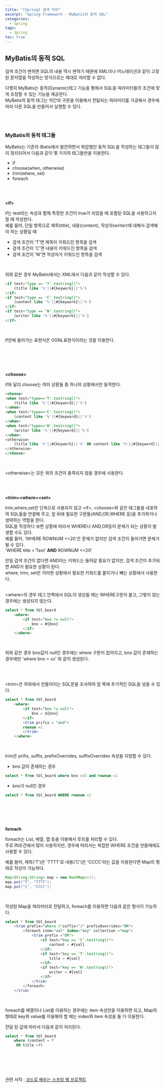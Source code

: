```yaml
---
title: "[Spring] 검색 처리"
excerpt: "Spring Framework - MyBatis의 동적 SQL"
categories: 
  - Spring
tags: 
  - Spring
toc: true
---
```



## MyBatis의 동적 SQL

검색 조건이 변하면 SQL의 내용 역시 변하기 때문에 XML이나 어노테이션과 같이 고정된 문자열을 작성하는 방식으로는 제대로 처리할 수 없다.<br>

다행히 MyBatis는 동적(Dynamic)태그 기능을 통해서 SQL을 파라미터들의 조건에 맞게 조정할 수 있는 기능을 제공한다.<br>
MyBatis의 동적 태그는 약간의 구문을 이용해서 전달되는 파라미터를 가공해서 경우에 따라 다른 SQL을 만들어서 실행할 수 있다.<br>

<br><br>

### MyBatis의 동적 태그들

MyBatis는 기존의 iBatis에서 발전하면서 복잡했던 동적 SQL을 작성하는 태그들이 많이 정리되어서 다음과 같이 몇 가지의 태그들만을 이용한다.<br>

- if
- choose(when, otherwise)
- trim(where, set)
- foreach

<br><br>


**<if\>**

if는 test라는 속성과 함께 특정한 조건이 true가 되었을 때 포함된 SQL을 사용하고자 할 때 작성한다.<br>
예를 들어, 단일 항목으로 제목(title), 내용(content), 작성자(writer)에 대해서 검색해야 하는 상황일 때<br>

- 검색 조건이 'T'면 제목이 키워드인 항목을 검색
- 검색 조건이 'C'면 내용이 키워드인 항목을 검색
- 검색 조건이 'W'면 작성자가 키워드인 항목을 검색

<br>

위와 같은 경우 MyBatis에서는 XML에서 다음과 같이 작성할 수 있다.<br>

```sql
<if test="type == 'T'.tostring()">
    (title like '%'||#{keywork}||'%')
</if>
<if test="type == 'C'.tostring()">
    (content like '%'||#{keywork}||'%')
</if>
<if test="type == 'W'.tostring()">
    (writer like '%'||#{keywork}||'%')
</if>
```

<br>

If안에 들어가는 표현식은 OGNL표현식이라는 것을 이용한다.<br>

<br>

<br><br>

**<choose\>**

if와 달리 choose는 여러 상황들 중 하나의 상황에서만 동작한다.<br>

```sql
<choose>
<when test="type=='T'.tostring()">
    (title like '%'||#{keyword}||'%')
</when>
<when test="type=='C'.tostring()">
    (content like '%'||#{keyword}||'%')
</when>
<when test="type=='W'.tostring()">
    (writer like '%'||#{keyword}||'%')
</when>
<otherwise>
    (title like '%'||#{keywork}||'%' OR content like '%'||#{keyword}||'%')
</otherwise>
</choose>
```

<br>

<otherwise\>는 모든 위의 조건이 충족되지 않을 경우에 사용한다.<br>

<br><br>

**<trim\>****<where\>****<set\>**

trim,where,set은 단독으로 사용되지 않고 <if\>, <choose\>와 같은 태그들을 내포하여 SQL들을 연결해 주고, 앞 뒤에 필요한 구문들(AND,OR,WHERE 등)을 추가하거나 생략하는 역할을 한다.<br>
SQL을 작성하다 보면 상황에 따라서 WHERE나 AND,OR등이 문제가 되는 상황이 발생할 수도 있다.<br>
예를 들어, 'WHERE ROWNUM <=20'은 문제가 없지만 검색 조건이 들어가면 문제가 될 수 있다.<br>
'WHERE title ='Text' **AND** ROWNUM <=20'<br>

만일 검색 조건이 없다면 AND라는 키워드는 들어갈 필요가 없지만, 검색 조건이 추가되면 AND가 필요한 상황이 된다.<br>
where, trim, set은 이러한 상황에서 필요한 키워드를 붙이거나 빼는 상황에서 사용한다.<br>
<br>

<where\>의 경우 태그 안쪽에서 SQL이 생성될 때는 WHERE구문이 붙고, 그렇지 않는 경우에는 생성되지 않는다.<br>

```sql
select * from tbl_board
    <where>
        <if test="bno != null">
            bno = #{bno}
        </if>
    </where>
```
<br>

위와 같은 경우 bno값이 null인 경우에는 where 구문이 없어지고, bno 값이 존재하는 경우에만 'where bno = xx' 와 같이 생성된다.<br>

<br><br>

<trim\>은 하위에서 만들어지는 SQL문을 조사하여 앞 쪽에 추가적인 SQL을 넣을 수 있다.<br>

```sql
select * from tbl_board
    <where>
        <if test="bno != null">
            bno = ${bno}
        </if>
        <trim prifix = "and">
        rownum =1
        </trim>
    </where>   
```
<br>

trim은 prifix, suffix, prefixOverrides, suffixOverrides 속성을 지정할 수 있다.<br>

- bno 값이 존재하는 경우

```sql
select * from tbl_board where bno =33 and rownum =1
```

- bno가 null인 경우

```sql
select * from tbl_board WHERE rownum =1
```

<br>


<br><br>


**foreach**

foreach는 List, 배열, 맵 등을 이용해서 루프를 처리할 수 있다.<br>
주로 IN조건에서 많이 사용하지만, 경우에 따라서는 복잡한 WHERE 조건을 만들때에도 사용할 수 있다.<br>

예를 들어, 제목('T')은 'TTTT'로 내용('C')은 'CCCC'라는 값을 이용한다면 Map의 형태로 작성이 가능하다.<br>

```java
Map<String,String> map = new HashMap<>();
map.put("T", "TTTT");
map.put("C", "CCCC");
```
<br>

작성된 Map을 파라미터로 전달하고, foreach를 이용하면 다음과 같은 형식이 가능하다.<br>

```sql
select * from tbl_board 
    <trim prefix="where ("suffix=")" prefixOverrides="OR">
        <foreach item="val" index="key" collection ="map">
            <trim prefix ="OR">
                <if test="key == 'C'.tostring()">
                    content = #{val}
                </if>
                <if test="key == 'T'.tostring()">
                    title = #{val}
                </if>
                <if test="key == 'W'.tostring()">
                    writer = #{val}
                </if>
            </trim>
        </foreach>
    </trim>
```

<br>

foreach를 배열이나 List를 이용하는 경우에는 item 속성만을 이용하면 되고, Map의 형태로 key와 value를 이용해야 할 때는 index와 item 속성을 둘 다 이용한다.<br>

전달 된 값에 따라서 다음과 같이 처리된다.<br>

```sql
select * from tbl_board
    where (content = ?
     OR title =?)
```
<br>

<br><br>

관련 서적 : [코드로 배우는 스프링 웹 프로젝트](https://cafe.naver.com/gugucoding)
<br><br>
